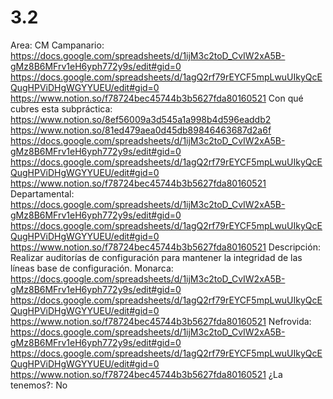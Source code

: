 # 3.2

Area: CM
Campanario: https://docs.google.com/spreadsheets/d/1ijM3c2toD_CvIW2xA5B-gMz8B6MFrv1eH6yph772y9s/edit#gid=0
https://docs.google.com/spreadsheets/d/1agQ2rf79rEYCF5mpLwuUIkyQcEQugHPViDHgWGYYUEU/edit#gid=0
https://www.notion.so/f78724bec45744b3b5627fda80160521 
Con qué cubres esta subpráctica: https://www.notion.so/8ef56009a3d545a1a998b4d596eaddb2
https://www.notion.so/81ed479aea0d45db89846463687d2a6f 
https://docs.google.com/spreadsheets/d/1ijM3c2toD_CvIW2xA5B-gMz8B6MFrv1eH6yph772y9s/edit#gid=0
https://docs.google.com/spreadsheets/d/1agQ2rf79rEYCF5mpLwuUIkyQcEQugHPViDHgWGYYUEU/edit#gid=0
https://www.notion.so/f78724bec45744b3b5627fda80160521 
Departamental: https://docs.google.com/spreadsheets/d/1ijM3c2toD_CvIW2xA5B-gMz8B6MFrv1eH6yph772y9s/edit#gid=0
https://docs.google.com/spreadsheets/d/1agQ2rf79rEYCF5mpLwuUIkyQcEQugHPViDHgWGYYUEU/edit#gid=0
https://www.notion.so/f78724bec45744b3b5627fda80160521 
Descripción: Realizar auditorías de configuración para mantener la integridad de las líneas base de configuración.
Monarca: https://docs.google.com/spreadsheets/d/1ijM3c2toD_CvIW2xA5B-gMz8B6MFrv1eH6yph772y9s/edit#gid=0
https://docs.google.com/spreadsheets/d/1agQ2rf79rEYCF5mpLwuUIkyQcEQugHPViDHgWGYYUEU/edit#gid=0
https://www.notion.so/f78724bec45744b3b5627fda80160521 
Nefrovida: https://docs.google.com/spreadsheets/d/1ijM3c2toD_CvIW2xA5B-gMz8B6MFrv1eH6yph772y9s/edit#gid=0
https://docs.google.com/spreadsheets/d/1agQ2rf79rEYCF5mpLwuUIkyQcEQugHPViDHgWGYYUEU/edit#gid=0
https://www.notion.so/f78724bec45744b3b5627fda80160521 
¿La tenemos?: No